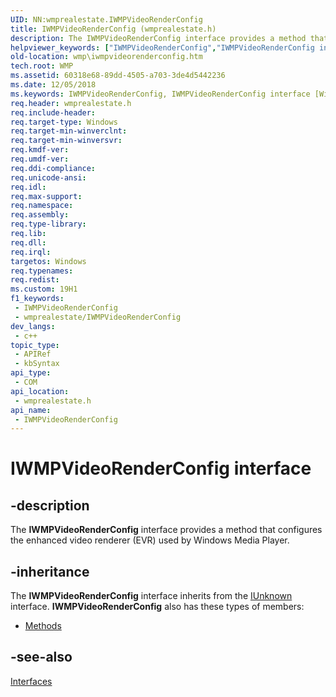 ```yaml
---
UID: NN:wmprealestate.IWMPVideoRenderConfig
title: IWMPVideoRenderConfig (wmprealestate.h)
description: The IWMPVideoRenderConfig interface provides a method that configures the enhanced video renderer (EVR) used by Windows Media Player.
helpviewer_keywords: ["IWMPVideoRenderConfig","IWMPVideoRenderConfig interface [Windows Media Player]","IWMPVideoRenderConfig interface [Windows Media Player]","described","IWMPVideoRenderConfigInterface","wmp.iwmpvideorenderconfig","wmprealestate/IWMPVideoRenderConfig"]
old-location: wmp\iwmpvideorenderconfig.htm
tech.root: WMP
ms.assetid: 60318e68-89dd-4505-a703-3de4d5442236
ms.date: 12/05/2018
ms.keywords: IWMPVideoRenderConfig, IWMPVideoRenderConfig interface [Windows Media Player], IWMPVideoRenderConfig interface [Windows Media Player],described, IWMPVideoRenderConfigInterface, wmp.iwmpvideorenderconfig, wmprealestate/IWMPVideoRenderConfig
req.header: wmprealestate.h
req.include-header: 
req.target-type: Windows
req.target-min-winverclnt: 
req.target-min-winversvr: 
req.kmdf-ver: 
req.umdf-ver: 
req.ddi-compliance: 
req.unicode-ansi: 
req.idl: 
req.max-support: 
req.namespace: 
req.assembly: 
req.type-library: 
req.lib: 
req.dll: 
req.irql: 
targetos: Windows
req.typenames: 
req.redist: 
ms.custom: 19H1
f1_keywords:
 - IWMPVideoRenderConfig
 - wmprealestate/IWMPVideoRenderConfig
dev_langs:
 - c++
topic_type:
 - APIRef
 - kbSyntax
api_type:
 - COM
api_location:
 - wmprealestate.h
api_name:
 - IWMPVideoRenderConfig
---
```


# IWMPVideoRenderConfig interface


## -description

The <b>IWMPVideoRenderConfig</b> interface provides a method that configures the enhanced video renderer (EVR) used by Windows Media Player.

## -inheritance

The <b>IWMPVideoRenderConfig</b> interface inherits from the <a href="/windows/desktop/api/unknwn/nn-unknwn-iunknown">IUnknown</a> interface. <b>IWMPVideoRenderConfig</b> also has these types of members:
<ul>
<li><a href="https://docs.microsoft.com/">Methods</a></li>
</ul>

## -see-also

<a href="/windows/desktop/WMP/interfaces">Interfaces</a>
